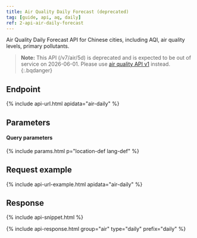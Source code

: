 ```yaml
---
title: Air Quality Daily Forecast (deprecated)
tag: [guide, api, aq, daily]
ref: 2-api-air-daily-forecast
---
```


Air Quality Daily Forecast API for Chinese cities, including AQI, air quality levels, primary pollutants.

> **Note:** This API (/v7/air/5d) is deprecated and is expected to be out of service on 2026-06-01. Please use [air quality API v1](/en/docs/api/air-quality/air-daily-forecast/) instead.
{:.bqdanger}

## Endpoint

{% include api-url.html apidata="air-daily" %}

## Parameters

#### Query parameters

{% include params.html p="location-def lang-def" %}

## Request example

{% include api-url-example.html apidata="air-daily" %}

## Response

{% include api-snippet.html %}

{% include api-response.html group="air" type="daily"  prefix="daily" %}
